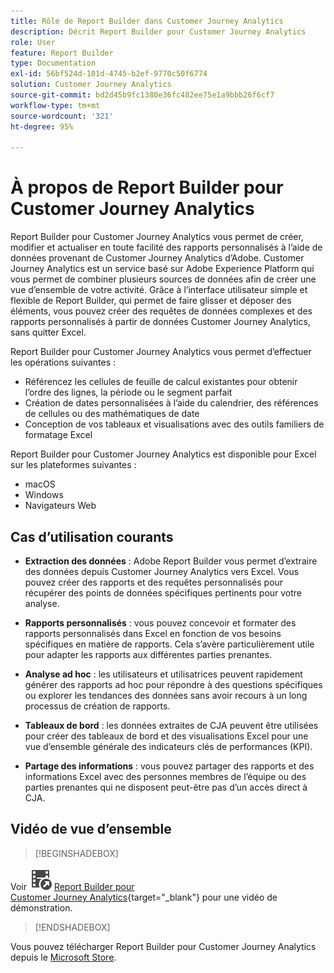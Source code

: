 ```yaml
---
title: Rôle de Report Builder dans Customer Journey Analytics
description: Décrit Report Builder pour Customer Journey Analytics
role: User
feature: Report Builder
type: Documentation
exl-id: 56bf524d-101d-4745-b2ef-9770c50f6774
solution: Customer Journey Analytics
source-git-commit: bd2d45b9fc1380e36fc482ee75e1a9bbb26f6cf7
workflow-type: tm+mt
source-wordcount: '321'
ht-degree: 95%

---
```


# À propos de Report Builder pour Customer Journey Analytics

Report Builder pour Customer Journey Analytics vous permet de créer, modifier et actualiser en toute facilité des rapports personnalisés à lʼaide de données provenant de Customer Journey Analytics dʼAdobe. Customer Journey Analytics est un service basé sur Adobe Experience Platform qui vous permet de combiner plusieurs sources de données afin de créer une vue dʼensemble de votre activité. Grâce à lʼinterface utilisateur simple et flexible de Report Builder, qui permet de faire glisser et déposer des éléments, vous pouvez créer des requêtes de données complexes et des rapports personnalisés à partir de données Customer Journey Analytics, sans quitter Excel.

Report Builder pour Customer Journey Analytics vous permet dʼeffectuer les opérations suivantes :

- Référencez les cellules de feuille de calcul existantes pour obtenir l’ordre des lignes, la période ou le segment parfait
- Création de dates personnalisées à lʼaide du calendrier, des références de cellules ou des mathématiques de date
- Conception de vos tableaux et visualisations avec des outils familiers de formatage Excel

Report Builder pour Customer Journey Analytics est disponible pour Excel sur les plateformes suivantes :

- macOS
- Windows
- Navigateurs Web

## Cas d’utilisation courants

- **Extraction des données** : Adobe Report Builder vous permet d’extraire des données depuis Customer Journey Analytics vers Excel. Vous pouvez créer des rapports et des requêtes personnalisés pour récupérer des points de données spécifiques pertinents pour votre analyse.

- **Rapports personnalisés** : vous pouvez concevoir et formater des rapports personnalisés dans Excel en fonction de vos besoins spécifiques en matière de rapports. Cela s’avère particulièrement utile pour adapter les rapports aux différentes parties prenantes.

- **Analyse ad hoc** : les utilisateurs et utilisatrices peuvent rapidement générer des rapports ad hoc pour répondre à des questions spécifiques ou explorer les tendances des données sans avoir recours à un long processus de création de rapports.

- **Tableaux de bord** : les données extraites de CJA peuvent être utilisées pour créer des tableaux de bord et des visualisations Excel pour une vue d’ensemble générale des indicateurs clés de performances (KPI).

- **Partage des informations** : vous pouvez partager des rapports et des informations Excel avec des personnes membres de l’équipe ou des parties prenantes qui ne disposent peut-être pas d’un accès direct à CJA.

## Vidéo de vue d’ensemble


>[!BEGINSHADEBOX]

Voir ![VideoCheckedOut](/help/assets/icons/VideoCheckedOut.svg) [Report Builder pour Customer Journey Analytics](https://video.tv.adobe.com/v/337569?quality=12&learn=on){target="_blank"} pour une vidéo de démonstration.

>[!ENDSHADEBOX]

Vous pouvez télécharger Report Builder pour Customer Journey Analytics depuis le
[Microsoft Store](https://appsource.microsoft.com/en-us/product/Office365/WA200003101).
